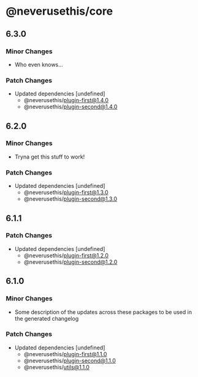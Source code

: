 # @neverusethis/core

## 6.3.0

### Minor Changes

- Who even knows...

### Patch Changes

- Updated dependencies [undefined]
  - @neverusethis/plugin-first@1.4.0
  - @neverusethis/plugin-second@1.4.0

## 6.2.0

### Minor Changes

- Tryna get this stuff to work!

### Patch Changes

- Updated dependencies [undefined]
  - @neverusethis/plugin-first@1.3.0
  - @neverusethis/plugin-second@1.3.0

## 6.1.1

### Patch Changes

- Updated dependencies [undefined]
  - @neverusethis/plugin-first@1.2.0
  - @neverusethis/plugin-second@1.2.0

## 6.1.0

### Minor Changes

- Some description of the updates across these packages to be used in the generated changelog

### Patch Changes

- Updated dependencies [undefined]
  - @neverusethis/plugin-first@1.1.0
  - @neverusethis/plugin-second@1.1.0
  - @neverusethis/utils@1.1.0
